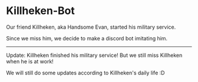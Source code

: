 # Killheken-Bot

Our friend Killheken, aka Handsome Evan, started his military service. 

Since we miss him, we decide to make a discord bot imitating him. 

-------

Update: Killheken finished his military service! But we still miss Killheken when he is at work! 

We will still do some updates according to Killheken's daily life :D
